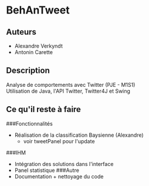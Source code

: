 BehAnTweet
==========

Auteurs
-------

*	Alexandre Verkyndt
*	Antonin Carette

Description
-----------

Analyse de comportements avec Twitter (PJE - M1S1)  
Utilisation de Java, l'API Twitter, Twitter4J et Swing

Ce qu'il reste à faire
----------------------

###Fonctionnalités
*	Réalisation de la classification Baysienne (Alexandre)
	- voir tweetPanel pour l'update
	

###IHM
*	Intégration des solutions dans l'interface
*	Panel statistique
###Autre
*	Documentation + nettoyage du code
